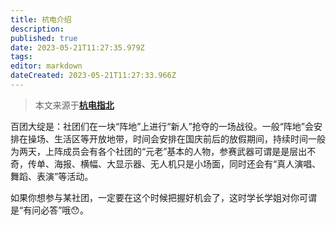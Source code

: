 ```yaml
---
title: 杭电介绍
description: 
published: true
date: 2023-05-21T11:27:35.979Z
tags: 
editor: markdown
dateCreated: 2023-05-21T11:27:33.966Z
---
```


> 本文来源于[**杭电指北**](https://www.yuque.com/hduer/guide)

百团大绽是：社团们在一块“阵地”上进行“新人”抢夺的一场战役。一般“阵地”会安排在操场、生活区等开放地带，时间会安排在国庆前后的放假期间，持续时间一般为两天，上阵成员会有各个社团的“元老”基本的人物，参赛武器可谓是是层出不奇，传单、海报、横幅、大显示器、无人机只是小场面，同时还会有“真人演唱、舞蹈、表演”等活动。

如果你想参与某社团，一定要在这个时候把握好机会了，这时学长学姐对你可谓是“有问必答”哦😯。

